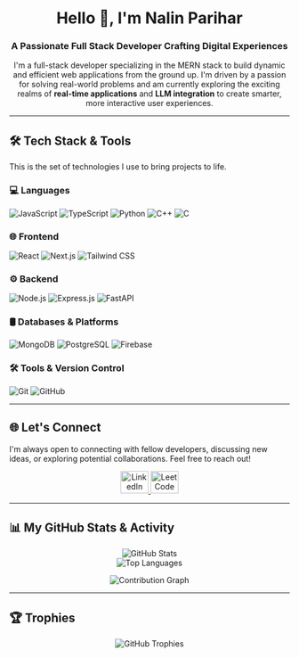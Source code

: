 <h1 align="center">Hello 👋, I'm Nalin Parihar</h1>
<h3 align="center">A Passionate Full Stack Developer Crafting Digital Experiences</h3>

<p align="center">
  I'm a full-stack developer specializing in the MERN stack to build dynamic and efficient web applications from the ground up. I'm driven by a passion for solving real-world problems and am currently exploring the exciting realms of <b>real-time applications</b> and <b>LLM integration</b> to create smarter, more interactive user experiences.
</p>

---

## 🛠️ Tech Stack & Tools
This is the set of technologies I use to bring projects to life.

### 💻 Languages
<p align="left">
  <img src="https://img.shields.io/badge/JavaScript-%23F7DF1E.svg?style=for-the-badge&logo=javascript&logoColor=black" alt="JavaScript"/>
  <img src="https://img.shields.io/badge/TypeScript-%23007ACC.svg?style=for-the-badge&logo=typescript&logoColor=white" alt="TypeScript"/>
  <img src="https://img.shields.io/badge/Python-3776AB?style=for-the-badge&logo=python&logoColor=white" alt="Python"/>
  <img src="https://img.shields.io/badge/C++-%2300599C.svg?style=for-the-badge&logo=c%2B%2B&logoColor=white" alt="C++"/>
  <img src="https://img.shields.io/badge/C-%2300599C.svg?style=for-the-badge&logo=c%2B%2B&logoColor=white" alt="C"/>
</p>

### 🌐 Frontend
<p align="left">
  <img src="https://img.shields.io/badge/React-20232A?style=for-the-badge&logo=react&logoColor=61DAFB" alt="React"/>
  <img src="https://img.shields.io/badge/Next.js-000000?style=for-the-badge&logo=nextdotjs&logoColor=white" alt="Next.js"/>
  <img src="https://img.shields.io/badge/Tailwind_CSS-38B2AC?style=for-the-badge&logo=tailwind-css&logoColor=white" alt="Tailwind CSS"/>
</p>

### ⚙️ Backend
<p align="left">
  <img src="https://img.shields.io/badge/Node.js-339933?style=for-the-badge&logo=nodedotjs&logoColor=white" alt="Node.js"/>
  <img src="https://img.shields.io/badge/Express.js-000000?style=for-the-badge&logo=express&logoColor=white" alt="Express.js"/>
  <img src="https://img.shields.io/badge/FastAPI-009688?style=for-the-badge&logo=fastapi&logoColor=white" alt="FastAPI"/>
</p>

### 🛢️ Databases & Platforms
<p align="left">
  <img src="https://img.shields.io/badge/MongoDB-47A248?style=for-the-badge&logo=mongodb&logoColor=white" alt="MongoDB"/>
  <img src="https://img.shields.io/badge/PostgreSQL-316192?style=for-the-badge&logo=postgresql&logoColor=white" alt="PostgreSQL"/>
  <img src="https://img.shields.io/badge/Firebase-FFCA28?style=for-the-badge&logo=firebase&logoColor=black" alt="Firebase"/>
</p>

### 🛠️ Tools & Version Control
<p align="left">
  <img src="https://img.shields.io/badge/Git-F05032?style=for-the-badge&logo=git&logoColor=white" alt="Git"/>
  <img src="https://img.shields.io/badge/GitHub-181717?style=for-the-badge&logo=github&logoColor=white" alt="GitHub"/>
</p>

---

## 🌐 Let's Connect
I'm always open to connecting with fellow developers, discussing new ideas, or exploring potential collaborations. Feel free to reach out!

<p align="center">
  <a href="https://www.linkedin.com/in/nalin-parihar-4905312b6/" target="_blank">
    <img src="https://raw.githubusercontent.com/rahuldkjain/github-profile-readme-generator/master/src/images/icons/Social/linked-in-alt.svg" alt="LinkedIn" height="40" width="50" />
  </a>
  <a href="https://leetcode.com/u/Coder_Sasuke/" target="_blank">
    <img src="https://raw.githubusercontent.com/rahuldkjain/github-profile-readme-generator/master/src/images/icons/Social/leet-code.svg" alt="LeetCode" height="40" width="50" />
  </a>
</p>

---

## 📊 My GitHub Stats & Activity
<p align="center">
  <img src="https://github-readme-stats.vercel.app/api?username=Nalin7parihar&theme=radical&hide_border=true&include_all_commits=true&count_private=true" alt="GitHub Stats" />
  <br/>
  <img src="https://github-readme-stats.vercel.app/api/top-langs/?username=Nalin7parihar&theme=radical&hide_border=true&layout=compact" alt="Top Languages" />
</p>
<p align="center">
  <img src="https://github-readme-activity-graph.vercel.app/graph?username=Nalin7parihar&theme=radical&area=true&hide_border=true" alt="Contribution Graph" />
</p>

---

## 🏆 Trophies

<p align="center">
  <img src="https://github-profile-trophy.vercel.app/?username=Nalin7parihar&theme=monokai&no-frame=false&no-bg=true&margin-w=4" alt="GitHub Trophies" />
</p>
